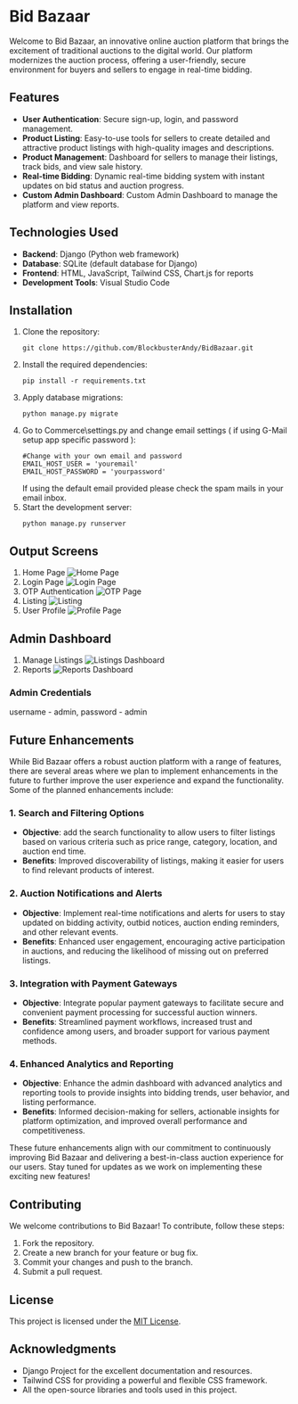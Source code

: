 # Bid Bazaar

Welcome to Bid Bazaar, an innovative online auction platform that brings the excitement of traditional auctions to the digital world. Our platform modernizes the auction process, offering a user-friendly, secure environment for buyers and sellers to engage in real-time bidding.

## Features

- **User Authentication**: Secure sign-up, login, and password management.
- **Product Listing**: Easy-to-use tools for sellers to create detailed and attractive product listings with high-quality images and descriptions.
- **Product Management**: Dashboard for sellers to manage their listings, track bids, and view sale history.
- **Real-time Bidding**: Dynamic real-time bidding system with instant updates on bid status and auction progress.
- **Custom Admin Dashboard**: Custom Admin Dashboard to manage the platform and view reports.

## Technologies Used

- **Backend**: Django (Python web framework)
- **Database**: SQLite (default database for Django)
- **Frontend**: HTML, JavaScript, Tailwind CSS, Chart.js for reports
- **Development Tools**: Visual Studio Code

## Installation

1. Clone the repository:
    ```
    git clone https://github.com/BlockbusterAndy/BidBazaar.git
    ```
2. Install the required dependencies:
    ```
    pip install -r requirements.txt
    ```
3. Apply database migrations:
    ```
    python manage.py migrate
    ```
4. Go to Commerce\settings.py and change email settings ( if using G-Mail setup app specific password ):
    ```
    #Change with your own email and password
    EMAIL_HOST_USER = 'youremail'
    EMAIL_HOST_PASSWORD = 'yourpassword'
    ```
    If using the default email provided please check the spam mails in your email inbox.
5. Start the development server:
    ```
    python manage.py runserver
    ```

## Output Screens

 1. Home Page
 ![Home Page](media/outputscreens/HomePage.png)
 2. Login Page
 ![Login Page](media/outputscreens/login.png)
 3. OTP Authentication
 ![OTP Page](media/outputscreens/OTP_Authentication.png)
 4. Listing
 ![Listing](media/outputscreens/ItemListing.png)
 5. User Profile
 ![Profile Page](media/outputscreens/UserProfile.png)

## Admin Dashboard

1. Manage Listings
![Listings Dashboard](media/outputscreens/managelisting.png)
2. Reports
![Reports Dashboard](media/outputscreens/reports.png)

### Admin Credentials 
username - admin, password - admin

## Future Enhancements

While Bid Bazaar offers a robust auction platform with a range of features, there are several areas where we plan to implement enhancements in the future to further improve the user experience and expand the functionality. Some of the planned enhancements include:

### 1. Search and Filtering Options
   - **Objective**: add the search functionality to allow users to filter listings based on various criteria such as price range, category, location, and auction end time.
   - **Benefits**: Improved discoverability of listings, making it easier for users to find relevant products of interest.

### 2. Auction Notifications and Alerts
   - **Objective**: Implement real-time notifications and alerts for users to stay updated on bidding activity, outbid notices, auction ending reminders, and other relevant events.
   - **Benefits**: Enhanced user engagement, encouraging active participation in auctions, and reducing the likelihood of missing out on preferred listings.

### 3. Integration with Payment Gateways
   - **Objective**: Integrate popular payment gateways to facilitate secure and convenient payment processing for successful auction winners.
   - **Benefits**: Streamlined payment workflows, increased trust and confidence among users, and broader support for various payment methods.

### 4. Enhanced Analytics and Reporting
   - **Objective**: Enhance the admin dashboard with advanced analytics and reporting tools to provide insights into bidding trends, user behavior, and listing performance.
   - **Benefits**: Informed decision-making for sellers, actionable insights for platform optimization, and improved overall performance and competitiveness.

These future enhancements align with our commitment to continuously improving Bid Bazaar and delivering a best-in-class auction experience for our users. Stay tuned for updates as we work on implementing these exciting new features!


## Contributing

We welcome contributions to Bid Bazaar! To contribute, follow these steps:

1. Fork the repository.
2. Create a new branch for your feature or bug fix.
3. Commit your changes and push to the branch.
4. Submit a pull request.

## License

This project is licensed under the [MIT License](LICENSE).

## Acknowledgments

- Django Project for the excellent documentation and resources.
- Tailwind CSS for providing a powerful and flexible CSS framework.
- All the open-source libraries and tools used in this project.
